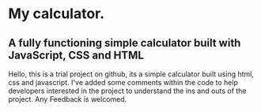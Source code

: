 # My calculator.
## A fully functioning simple calculator built with  JavaScript, CSS and HTML
Hello, this is a trial project on github, its a simple calculator built using html, css and javascript. I've added some comments within the code to help developers interested in the project to understand the ins and outs of the project. Any Feedback is welcomed.
